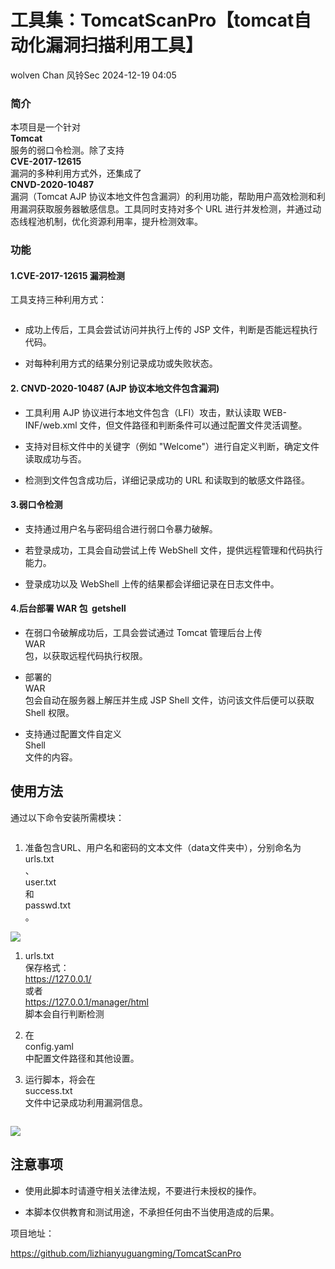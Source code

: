 #  工具集：TomcatScanPro【tomcat自动化漏洞扫描利用工具】   
wolven Chan  风铃Sec   2024-12-19 04:05  
  
### 简介  
  
本项目是一个针对  
**Tomcat**  
服务的弱口令检测。除了支持  
**CVE-2017-12615**  
漏洞的多种利用方式外，还集成了  
**CNVD-2020-10487**  
漏洞（Tomcat AJP 协议本地文件包含漏洞）的利用功能，帮助用户高效检测和利用漏洞获取服务器敏感信息。工具同时支持对多个 URL 进行并发检测，并通过动态线程池机制，优化资源利用率，提升检测效率。  
### 功能  
#### 1.CVE-2017-12615 漏洞检测  
  
工具支持三种利用方式：  
```
```  
- 成功上传后，工具会尝试访问并执行上传的 JSP 文件，判断是否能远程执行代码。  
  
- 对每种利用方式的结果分别记录成功或失败状态。  
  
#### 2. CNVD-2020-10487 (AJP 协议本地文件包含漏洞)  
- 工具利用 AJP 协议进行本地文件包含（LFI）攻击，默认读取 WEB-INF/web.xml 文件，但文件路径和判断条件可以通过配置文件灵活调整。  
  
- 支持对目标文件中的关键字（例如 "Welcome"）进行自定义判断，确定文件读取成功与否。  
  
- 检测到文件包含成功后，详细记录成功的 URL 和读取到的敏感文件路径。  
  
#### 3.弱口令检测  
- 支持通过用户名与密码组合进行弱口令暴力破解。  
  
- 若登录成功，工具会自动尝试上传 WebShell 文件，提供远程管理和代码执行能力。  
  
- 登录成功以及 WebShell 上传的结果都会详细记录在日志文件中。  
  
#### 4.后台部署 WAR 包  getshell  
- 在弱口令破解成功后，工具会尝试通过 Tomcat 管理后台上传  
WAR  
包，以获取远程代码执行权限。  
  
- 部署的  
WAR  
包会自动在服务器上解压并生成 JSP Shell 文件，访问该文件后便可以获取 Shell 权限。  
  
- 支持通过配置文件自定义  
Shell  
文件的内容。  
  
## 使用方法  
  
通过以下命令安装所需模块：  
```
```  
1. 准备包含URL、用户名和密码的文本文件（data文件夹中），分别命名为  
urls.txt  
、  
user.txt  
和  
passwd.txt  
。  
  
![](https://mmbiz.qpic.cn/mmbiz_png/qGTEdaLg0Hniaias23icx8XFlkQqIlTic9ibuaibEurbVvP7VGQDpILrd2uBia55aBYicWED2FFThgTIUfXcBhYzvEWNsQ/640?wx_fmt=png&from=appmsg "")  
  
  
1. urls.txt  
保存格式：  
https://127.0.0.1/  
或者  
https://127.0.0.1/manager/html  
脚本会自行判断检测  
  
1. 在  
config.yaml  
中配置文件路径和其他设置。  
  
1. 运行脚本，将会在  
success.txt  
文件中记录成功利用漏洞信息。  
  
```
```  
  
![](https://mmbiz.qpic.cn/mmbiz_png/qGTEdaLg0Hniaias23icx8XFlkQqIlTic9ibuM905wfSibzhHnQOfcXeDdWRNMVfTQRnK00NfiatVem96mFvicuia3sFrMw/640?wx_fmt=png&from=appmsg "")  
## 注意事项  
- 使用此脚本时请遵守相关法律法规，不要进行未授权的操作。  
  
- 本脚本仅供教育和测试用途，不承担任何由不当使用造成的后果。  
  
项目地址：  
  
https://github.com/lizhianyuguangming/TomcatScanPro  
  
  
